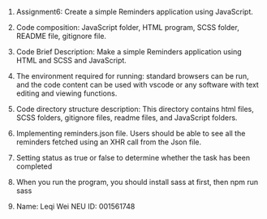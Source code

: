 1. Assignment6: Create a simple Reminders application using JavaScript.

2. Code composition: JavaScript folder, HTML program, SCSS folder, README file, gitignore file.

3. Code Brief Description: Make a simple Reminders application using HTML and SCSS and JavaScript.

4. The environment required for running: standard browsers can be run, and the code content can be used with vscode or any software with text editing and viewing functions.

5. Code directory structure description: This directory contains html files, SCSS folders, gitignore files, readme files, and JavaScript folders.

6. Implementing reminders.json file. Users should be able to see all the reminders fetched using an XHR call from the Json file.

7. Setting status as true or false to determine whether the task has been completed

8. When you run the program, you should install sass at first, then npm run sass

8. Name: Leqi Wei NEU ID: 001561748